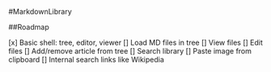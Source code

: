 #MarkdownLibrary

##Roadmap

[x] Basic shell: tree, editor, viewer
[] Load MD files in tree
[] View files
[] Edit files
[] Add/remove article from tree
[] Search library
[] Paste image from clipboard
[] Internal search links like Wikipedia
